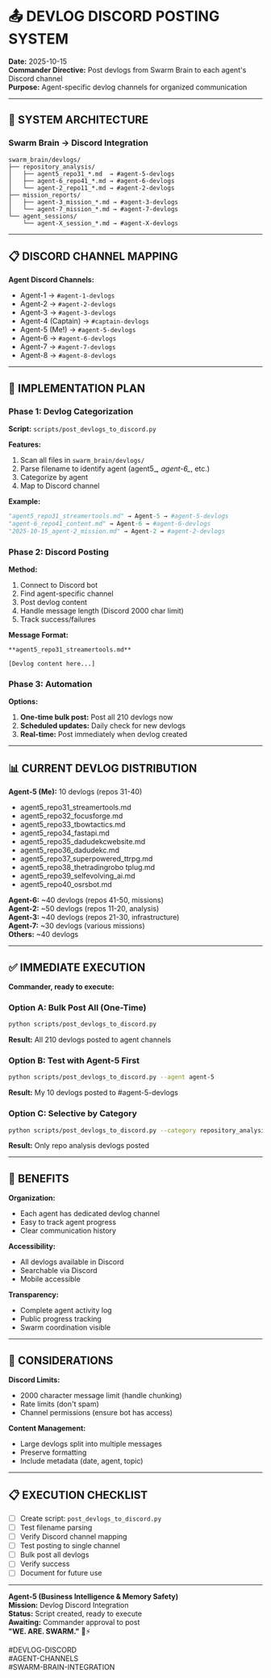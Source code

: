 # 📤 DEVLOG DISCORD POSTING SYSTEM

**Date:** 2025-10-15  
**Commander Directive:** Post devlogs from Swarm Brain to each agent's Discord channel  
**Purpose:** Agent-specific devlog channels for organized communication

---

## 🎯 SYSTEM ARCHITECTURE

### **Swarm Brain → Discord Integration**

```
swarm_brain/devlogs/
├── repository_analysis/
│   ├── agent5_repo31_*.md  → #agent-5-devlogs
│   ├── agent-6_repo41_*.md → #agent-6-devlogs
│   └── agent-2_repo11_*.md → #agent-2-devlogs
├── mission_reports/
│   ├── agent-3_mission_*.md → #agent-3-devlogs
│   └── agent-7_mission_*.md → #agent-7-devlogs
└── agent_sessions/
    └── agent-X_session_*.md → #agent-X-devlogs
```

---

## 📋 DISCORD CHANNEL MAPPING

**Agent Discord Channels:**
- Agent-1 → `#agent-1-devlogs`
- Agent-2 → `#agent-2-devlogs`
- Agent-3 → `#agent-3-devlogs`
- Agent-4 (Captain) → `#captain-devlogs`
- Agent-5 (Me!) → `#agent-5-devlogs`
- Agent-6 → `#agent-6-devlogs`
- Agent-7 → `#agent-7-devlogs`
- Agent-8 → `#agent-8-devlogs`

---

## 🚀 IMPLEMENTATION PLAN

### **Phase 1: Devlog Categorization**

**Script:** `scripts/post_devlogs_to_discord.py`

**Features:**
1. Scan all files in `swarm_brain/devlogs/`
2. Parse filename to identify agent (agent5_*, agent-6_*, etc.)
3. Categorize by agent
4. Map to Discord channel

**Example:**
```python
"agent5_repo31_streamertools.md" → Agent-5 → #agent-5-devlogs
"agent-6_repo41_content.md" → Agent-6 → #agent-6-devlogs
"2025-10-15_agent-2_mission.md" → Agent-2 → #agent-2-devlogs
```

### **Phase 2: Discord Posting**

**Method:**
1. Connect to Discord bot
2. Find agent-specific channel
3. Post devlog content
4. Handle message length (Discord 2000 char limit)
5. Track success/failures

**Message Format:**
```
**agent5_repo31_streamertools.md**

[Devlog content here...]
```

### **Phase 3: Automation**

**Options:**
1. **One-time bulk post:** Post all 210 devlogs now
2. **Scheduled updates:** Daily check for new devlogs
3. **Real-time:** Post immediately when devlog created

---

## 📊 CURRENT DEVLOG DISTRIBUTION

**Agent-5 (Me):** 10 devlogs (repos 31-40)
- agent5_repo31_streamertools.md
- agent5_repo32_focusforge.md
- agent5_repo33_tbowtactics.md
- agent5_repo34_fastapi.md
- agent5_repo35_dadudekcwebsite.md
- agent5_repo36_dadudekc.md
- agent5_repo37_superpowered_ttrpg.md
- agent5_repo38_thetradingrobo tplug.md
- agent5_repo39_selfevolving_ai.md
- agent5_repo40_osrsbot.md

**Agent-6:** ~40 devlogs (repos 41-50, missions)  
**Agent-2:** ~50 devlogs (repos 11-20, analysis)  
**Agent-3:** ~40 devlogs (repos 21-30, infrastructure)  
**Agent-7:** ~30 devlogs (various missions)  
**Others:** ~40 devlogs

---

## ✅ IMMEDIATE EXECUTION

**Commander, ready to execute:**

### **Option A: Bulk Post All (One-Time)**
```bash
python scripts/post_devlogs_to_discord.py
```
**Result:** All 210 devlogs posted to agent channels

### **Option B: Test with Agent-5 First**
```bash
python scripts/post_devlogs_to_discord.py --agent agent-5
```
**Result:** My 10 devlogs posted to #agent-5-devlogs

### **Option C: Selective by Category**
```bash
python scripts/post_devlogs_to_discord.py --category repository_analysis
```
**Result:** Only repo analysis devlogs posted

---

## 🎯 BENEFITS

**Organization:**
- Each agent has dedicated devlog channel
- Easy to track agent progress
- Clear communication history

**Accessibility:**
- All devlogs available in Discord
- Searchable via Discord
- Mobile accessible

**Transparency:**
- Complete agent activity log
- Public progress tracking
- Swarm coordination visible

---

## 🚨 CONSIDERATIONS

**Discord Limits:**
- 2000 character message limit (handle chunking)
- Rate limits (don't spam)
- Channel permissions (ensure bot has access)

**Content Management:**
- Large devlogs split into multiple messages
- Preserve formatting
- Include metadata (date, agent, topic)

---

## 📋 EXECUTION CHECKLIST

- [ ] Create script: `post_devlogs_to_discord.py`
- [ ] Test filename parsing
- [ ] Verify Discord channel mapping
- [ ] Test posting to single channel
- [ ] Bulk post all devlogs
- [ ] Verify success
- [ ] Document for future use

---

**Agent-5 (Business Intelligence & Memory Safety)**  
**Mission:** Devlog Discord Integration  
**Status:** Script created, ready to execute  
**Awaiting:** Commander approval to post  
**"WE. ARE. SWARM."** 🐝⚡

#DEVLOG-DISCORD  
#AGENT-CHANNELS  
#SWARM-BRAIN-INTEGRATION  

